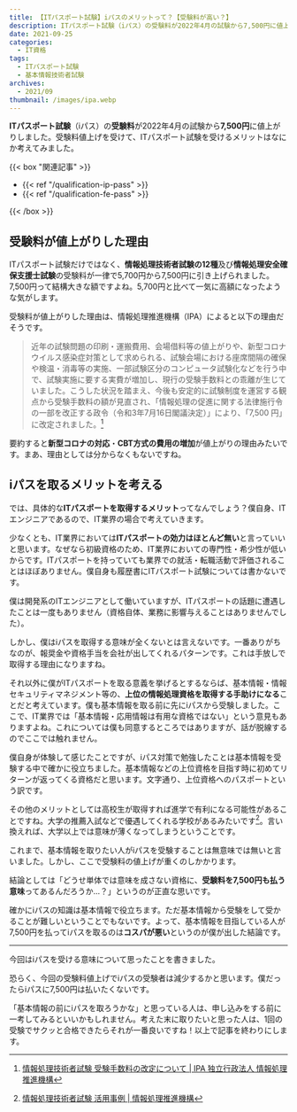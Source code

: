 ```yaml
---
title: 【ITパスポート試験】iパスのメリットって？【受験料が高い？】
description: ITパスポート試験（iパス）の受験料が2022年4月の試験から7,500円に値上がりしました。受験料値上げを受けて、ITパスポート試験を受けるメリットはなにか考えてみました。
date: 2021-09-25
categories: 
  - IT資格
tags: 
  - ITパスポート試験
  - 基本情報技術者試験
archives: 
  - 2021/09
thumbnail: /images/ipa.webp
---
```


**ITパスポート試験**（iパス）の**受験料**が2022年4月の試験から**7,500円**に値上がりしました。受験料値上げを受けて、ITパスポート試験を受けるメリットはなにか考えてみました。

<!--more-->

{{< box "関連記事" >}}
<ul>
<li>{{< ref "/qualification-ip-pass" >}}</li>
<li>{{< ref "/qualification-fe-pass" >}}</li>
</ul>
{{< /box >}}

## 受験料が値上がりした理由

ITパスポート試験だけではなく、**情報処理技術者試験の12種**及び**情報処理安全確保支援士試験**の受験料が一律で5,700円から7,500円に引き上げられました。7,500円って結構大きな額ですよね。5,700円と比べて一気に高額になったような気がします。

受験料が値上がりした理由は、情報処理推進機構（IPA）によると以下の理由だそうです。

> 近年の試験問題の印刷・運搬費用、会場借料等の値上がりや、新型コロナウイルス感染症対策として求められる、試験会場における座席間隔の確保や検温・消毒等の実施、一部試験区分のコンピュータ試験化などを行う中で、試験実施に要する実費が増加し、現行の受験手数料との乖離が生じていました。こうした状況を踏まえ、今後も安定的に試験制度を運営する観点から受験手数料の額が見直され、「情報処理の促進に関する法律施行令の一部を改正する政令（令和3年7月16日閣議決定）」により、「7,500 円」に改定されました。[^a]

[^a]:[情報処理技術者試験 受験手数料の改定について \| IPA 独立行政法人 情報処理推進機構](https://www.ipa.go.jp/shiken/2021/jukenryou20210716.html)

要約すると**新型コロナの対応**・**CBT方式の費用の増加**が値上がりの理由みたいです。まあ、理由としては分からなくもないですね。

## iパスを取るメリットを考える

では、具体的な**ITパスポートを取得するメリット**ってなんでしょう？僕自身、ITエンジニアであるので、IT業界の場合で考えていきます。

少なくとも、IT業界においては**ITパスポートの効力はほとんど無い**と言っていいと思います。なぜなら初級資格のため、IT業界においての専門性・希少性が低いからです。ITパスポートを持っていても業界での就活・転職活動で評価されることはほぼありません。僕自身も履歴書にITパスポート試験については書かないです。

僕は開発系のITエンジニアとして働いていますが、ITパスポートの話題に遭遇したことは一度もありません（資格自体、業務に影響与えることはありませんでした）。

しかし、僕はiパスを取得する意味が全くないとは言えないです。一番ありがちなのが、報奨金や資格手当を会社が出してくれるパターンです。これは手放しで取得する理由になりますね。

それ以外に僕がITパスポートを取る意義を挙げるとするならば、基本情報・情報セキュリティマネジメント等の、**上位の情報処理資格を取得する手助けになる**ことだと考えています。僕も基本情報を取る前に先にiパスから受験しました。ここで、IT業界では「基本情報・応用情報は有用な資格ではない」という意見もありますよね。これについては僕も同意するところではありますが、話が脱線するのでここでは触れません。

僕自身が体験して感じたことですが、iパス対策で勉強したことは基本情報を受験する中で確かに役立ちました。基本情報などの上位資格を目指す時に初めてリターンが返ってくる資格だと思います。文字通り、上位資格へのパスポートという訳です。

その他のメリットとしては高校生が取得すれば進学で有利になる可能性があることですね。大学の推薦入試などで優遇してくれる学校があるみたいです[^b]。言い換えれば、大学以上では意味が薄くなってしまうということです。

[^b]:[情報処理技術者試験 活用事例 | 情報処理推進機構](https://www.ipa.go.jp/shiken/about/jirei/index.html)

これまで、基本情報を取りたい人がiパスを受験することは無意味では無いと言いました。しかし、ここで受験料の値上げが重くのしかかります。

結論としては「どうせ単体では意味を成さない資格に、**受験料を7,500円も払う意味**ってあるんだろうか…？」というのが正直な思いです。

確かにiパスの知識は基本情報で役立ちます。ただ基本情報から受験をして受かることが難しいということでもないです。よって、基本情報を目指している人が7,500円を払ってiパスを取るのは**コスパが悪い**というのが僕が出した結論です。

* * *

今回はiパスを受ける意味について思ったことを書きました。

恐らく、今回の受験料値上げでiパスの受験者は減少するかと思います。僕だったらiパスに7,500円は払いたくないです。

「基本情報の前にiパスを取ろうかな」と思っている人は、申し込みをする前に一考してみるといいかもしれません。考えた末に取りたいと思った人は、1回の受験でサクッと合格できたらそれが一番良いですね！以上で記事を終わりにします。